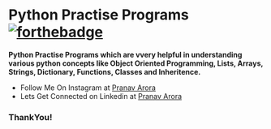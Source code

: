 # Python Practise Programs [![forthebadge](https://forthebadge.com/images/badges/made-with-python.svg)](https://forthebadge.com)

**Python Practise Programs which are vvery helpful in understanding various python concepts like Object Oriented Programming, Lists, Arrays, Strings, Dictionary, Functions, Classes and Inheritence.**

* Follow Me On Instagram at [Pranav Arora](https://www.instagram.com/arorapranav187)
* Lets Get Connected on Linkedin at [Pranav Arora](https://www.linkedin.com/in/pranav-arora-354b71bb/)


### ThankYou!

